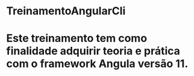 # TreinamentoAngularCli
# Este treinamento tem como finalidade adquirir teoria e prática com o framework Angula versão 11.
